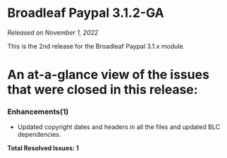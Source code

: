 # Broadleaf Paypal 3.1.2-GA

_Released on November 1, 2022_

This is the 2nd release for the Broadleaf Paypal 3.1.x module.

# An at-a-glance view of the issues that were closed in this release:

### Enhancements(1)
- Updated copyright dates and headers in all the files and updated BLC dependencies.


**Total Resolved Issues: 1**

